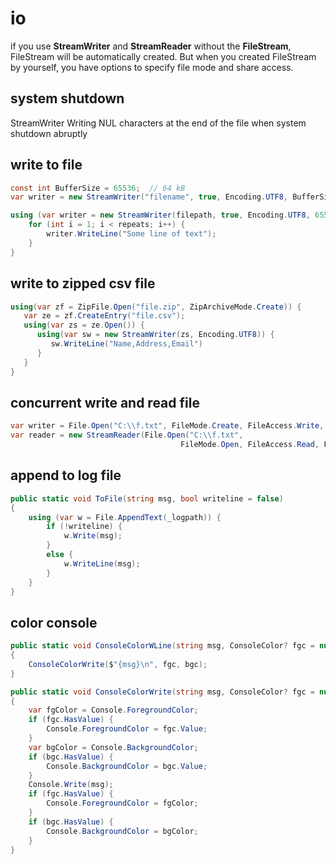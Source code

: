 # io
if you use **StreamWriter** and **StreamReader** without the **FileStream**, FileStream will be automatically created. But when you created FileStream by yourself, you have options to specify file mode and share access.

## system shutdown
StreamWriter Writing NUL characters at the end of the file when system shutdown abruptly

## write to file
```c#
const int BufferSize = 65536;  // 64 kB
var writer = new StreamWriter("filename", true, Encoding.UTF8, BufferSize);

using (var writer = new StreamWriter(filepath, true, Encoding.UTF8, 65536)) {
    for (int i = 1; i < repeats; i++) {
        writer.WriteLine("Some line of text");
    }
}
```

## write to zipped csv file
```c#
using(var zf = ZipFile.Open("file.zip", ZipArchiveMode.Create)) {
   var ze = zf.CreateEntry("file.csv");
   using(var zs = ze.Open()) {
      using(var sw = new StreamWriter(zs, Encoding.UTF8)) {
         sw.WriteLine("Name,Address,Email")
      }
   }
}
```

## concurrent write and read file
```c#
var writer = File.Open("C:\\f.txt", FileMode.Create, FileAccess.Write, FileShare.ReadWrite));
var reader = new StreamReader(File.Open("C:\\f.txt", 
                                      FileMode.Open, FileAccess.Read, FileShare.ReadWrite)));
```

## append to log file
```c#
public static void ToFile(string msg, bool writeline = false)
{
    using (var w = File.AppendText(_logpath)) {
        if (!writeline) {
            w.Write(msg);
        }
        else {
            w.WriteLine(msg);
        }
    }
}
```

## color console
```c#
public static void ConsoleColorWLine(string msg, ConsoleColor? fgc = null, ConsoleColor? bgc = null)
{
    ConsoleColorWrite($"{msg}\n", fgc, bgc);
}

public static void ConsoleColorWrite(string msg, ConsoleColor? fgc = null, ConsoleColor? bgc = null)
{
    var fgColor = Console.ForegroundColor;
    if (fgc.HasValue) {
        Console.ForegroundColor = fgc.Value;
    }
    var bgColor = Console.BackgroundColor;
    if (bgc.HasValue) {
        Console.BackgroundColor = bgc.Value;
    }
    Console.Write(msg);
    if (fgc.HasValue) {
        Console.ForegroundColor = fgColor;
    }
    if (bgc.HasValue) {
        Console.BackgroundColor = bgColor;
    }
}
```
